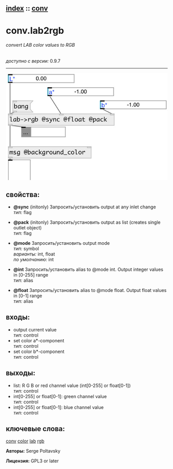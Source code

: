[index](index.html) :: [conv](category_conv.html)
---

# conv.lab2rgb

###### convert LAB color values to RGB

*доступно с версии:* 0.9.7

---




[![example](../examples/img/conv.lab2rgb.jpg)](../examples/pd/conv.lab2rgb.pd)







## свойства:

* **@sync** (initonly)
Запросить/установить output at any inlet change<br>
_тип:_ flag<br>

* **@pack** (initonly)
Запросить/установить output as list (creates single outlet object)<br>
_тип:_ flag<br>

* **@mode** 
Запросить/установить output mode<br>
_тип:_ symbol<br>
_варианты:_ int, float<br>
_по умолчанию:_ int<br>

* **@int** 
Запросить/установить alias to @mode int. Output integer values in [0-255] range<br>
_тип:_ alias<br>

* **@float** 
Запросить/установить alias to @mode float. Output float values in [0-1] range<br>
_тип:_ alias<br>



## входы:

* output current value<br>
_тип:_ control
* set color a*-component<br>
_тип:_ control
* set color b*-component<br>
_тип:_ control



## выходы:

* list: R G B or red channel value (int[0-255] or float[0-1])<br>
_тип:_ control
* int[0-255] or float[0-1]: green channel value<br>
_тип:_ control
* int[0-255] or float[0-1]: blue channel value<br>
_тип:_ control



## ключевые слова:

[conv](keywords/conv.html)
[color](keywords/color.html)
[lab](keywords/lab.html)
[rgb](keywords/rgb.html)






**Авторы:** Serge Poltavsky




**Лицензия:** GPL3 or later





